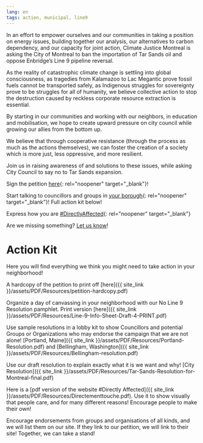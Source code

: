 ```yaml
---
lang: en
tags: action, municipal, line9
---
```

In an effort to empower ourselves and our communities in taking a position on energy issues, building together our analysis, our alternatives to carbon dependency, and our capacity for joint action, Climate Justice Montreal is asking the City of Montreal to ban the importation of Tar Sands oil and oppose Enbridge’s Line 9 pipeline reversal.

As the reality of catastrophic climate change is settling into global consciousness, as tragedies from Kalamazoo to Lac Megantic prove fossil fuels cannot be transported safely, as Indigenous struggles for sovereignty prove to be struggles for all of humanity, we believe collective action to stop the destruction  caused by reckless corporate resource extraction is essential.

By starting in our communities and working with our neighbors, in education and mobilisation, we hope to create upward pressure on city council while growing our allies from the bottom up.

We believe that through cooperative resistance (through the process as much as the actions themselves), we can foster the creation of a society which is more just, less oppressive, and more resilient.

Join us in raising awareness of and solutions to these issues, while asking City Council to say no to Tar Sands expansion.

Sign the petition [here](https://www.change.org/petitions/montreal-city-council-adopt-a-resolution-against-importation-of-alberta-tar-sands-oil){: rel="noopener" target="_blank"}!

Start talking to councillors and groups in [your borough](http://en.wikipedia.org/wiki/Boroughs_of_Montreal){: rel="noopener" target="_blank"}! Full action kit below!

Express how you are [#DirectlyAffected](https://directementtouche.tumblr.com/){: rel="noopener" target="_blank"}

Are we missing something? [Let us know](/contact)!


# Action Kit

Here you will find everything we think you might need to take action in your neighborhood!

A hardcopy of the petition to print off [here]({{ site_link }}/assets/PDF/Resources/petition-hardcopy.pdf)

Organize a day of canvassing in your neighborhood with our No Line 9 Resolution pamphlet. Print version [here]({{ site_link }}/assets/PDF/Resources/Line-9-Info-Sheet-Draft-4-PRINT.pdf)

Use sample resolutions in a lobby kit to show Councillors and potential Groups or Organizations who may endorse the campaign that we are not alone! [Portland, Maine]({{ site_link }}/assets/PDF/Resources/Portland-Resolution.pdf) and [Bellingham, Washington]({{ site_link }}/assets/PDF/Resources/Bellingham-resolution.pdf)

Use our draft resolution to explain exactly what it is we want and why! [City Resolution]({{ site_link }}/assets/PDF/Resources/Tar-Sands-Resolution-for-Montreal-final.pdf)

Here is a [pdf version of the website #Directly Affected]({{ site_link }}/assets/PDF/Resources/Directementtouche.pdf). Use it to show visually  that people care, and for many different reasons! Encourage people to make their own!

Encourage endorsements from groups and organisations of all kinds, and we will list them on our site. If they link to our petition, we will link to their site! Together, we can take a stand!
